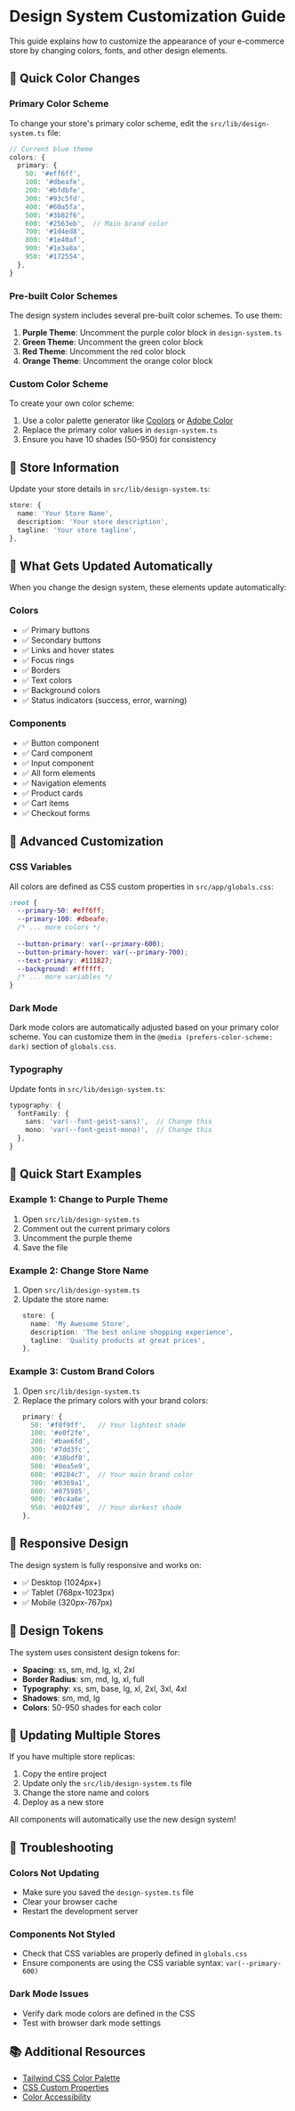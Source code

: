 # Design System Customization Guide

This guide explains how to customize the appearance of your e-commerce store by changing colors, fonts, and other design elements.

## 🎨 Quick Color Changes

### Primary Color Scheme

To change your store's primary color scheme, edit the `src/lib/design-system.ts` file:

```typescript
// Current blue theme
colors: {
  primary: {
    50: '#eff6ff',
    100: '#dbeafe',
    200: '#bfdbfe',
    300: '#93c5fd',
    400: '#60a5fa',
    500: '#3b82f6',
    600: '#2563eb',  // Main brand color
    700: '#1d4ed8',
    800: '#1e40af',
    900: '#1e3a8a',
    950: '#172554',
  },
}
```

### Pre-built Color Schemes

The design system includes several pre-built color schemes. To use them:

1. **Purple Theme**: Uncomment the purple color block in `design-system.ts`
2. **Green Theme**: Uncomment the green color block
3. **Red Theme**: Uncomment the red color block
4. **Orange Theme**: Uncomment the orange color block

### Custom Color Scheme

To create your own color scheme:

1. Use a color palette generator like [Coolors](https://coolors.co/) or [Adobe Color](https://color.adobe.com/)
2. Replace the primary color values in `design-system.ts`
3. Ensure you have 10 shades (50-950) for consistency

## 🏪 Store Information

Update your store details in `src/lib/design-system.ts`:

```typescript
store: {
  name: 'Your Store Name',
  description: 'Your store description',
  tagline: 'Your store tagline',
},
```

## 🎯 What Gets Updated Automatically

When you change the design system, these elements update automatically:

### Colors
- ✅ Primary buttons
- ✅ Secondary buttons
- ✅ Links and hover states
- ✅ Focus rings
- ✅ Borders
- ✅ Text colors
- ✅ Background colors
- ✅ Status indicators (success, error, warning)

### Components
- ✅ Button component
- ✅ Card component
- ✅ Input component
- ✅ All form elements
- ✅ Navigation elements
- ✅ Product cards
- ✅ Cart items
- ✅ Checkout forms

## 🔧 Advanced Customization

### CSS Variables

All colors are defined as CSS custom properties in `src/app/globals.css`:

```css
:root {
  --primary-50: #eff6ff;
  --primary-100: #dbeafe;
  /* ... more colors */
  
  --button-primary: var(--primary-600);
  --button-primary-hover: var(--primary-700);
  --text-primary: #111827;
  --background: #ffffff;
  /* ... more variables */
}
```

### Dark Mode

Dark mode colors are automatically adjusted based on your primary color scheme. You can customize them in the `@media (prefers-color-scheme: dark)` section of `globals.css`.

### Typography

Update fonts in `src/lib/design-system.ts`:

```typescript
typography: {
  fontFamily: {
    sans: 'var(--font-geist-sans)',  // Change this
    mono: 'var(--font-geist-mono)',  // Change this
  },
}
```

## 🚀 Quick Start Examples

### Example 1: Change to Purple Theme

1. Open `src/lib/design-system.ts`
2. Comment out the current primary colors
3. Uncomment the purple theme
4. Save the file

### Example 2: Change Store Name

1. Open `src/lib/design-system.ts`
2. Update the store name:
   ```typescript
   store: {
     name: 'My Awesome Store',
     description: 'The best online shopping experience',
     tagline: 'Quality products at great prices',
   },
   ```

### Example 3: Custom Brand Colors

1. Open `src/lib/design-system.ts`
2. Replace the primary colors with your brand colors:
   ```typescript
   primary: {
     50: '#f0f9ff',   // Your lightest shade
     100: '#e0f2fe',
     200: '#bae6fd',
     300: '#7dd3fc',
     400: '#38bdf8',
     500: '#0ea5e9',
     600: '#0284c7',  // Your main brand color
     700: '#0369a1',
     800: '#075985',
     900: '#0c4a6e',
     950: '#082f49',  // Your darkest shade
   },
   ```

## 📱 Responsive Design

The design system is fully responsive and works on:
- ✅ Desktop (1024px+)
- ✅ Tablet (768px-1023px)
- ✅ Mobile (320px-767px)

## 🎨 Design Tokens

The system uses consistent design tokens for:
- **Spacing**: xs, sm, md, lg, xl, 2xl
- **Border Radius**: sm, md, lg, xl, full
- **Typography**: xs, sm, base, lg, xl, 2xl, 3xl, 4xl
- **Shadows**: sm, md, lg
- **Colors**: 50-950 shades for each color

## 🔄 Updating Multiple Stores

If you have multiple store replicas:

1. Copy the entire project
2. Update only the `src/lib/design-system.ts` file
3. Change the store name and colors
4. Deploy as a new store

All components will automatically use the new design system!

## 🐛 Troubleshooting

### Colors Not Updating
- Make sure you saved the `design-system.ts` file
- Clear your browser cache
- Restart the development server

### Components Not Styled
- Check that CSS variables are properly defined in `globals.css`
- Ensure components are using the CSS variable syntax: `var(--primary-600)`

### Dark Mode Issues
- Verify dark mode colors are defined in the CSS
- Test with browser dark mode settings

## 📚 Additional Resources

- [Tailwind CSS Color Palette](https://tailwindcss.com/docs/customizing-colors)
- [CSS Custom Properties](https://developer.mozilla.org/en-US/docs/Web/CSS/Using_CSS_custom_properties)
- [Color Accessibility](https://webaim.org/resources/contrastchecker/) 